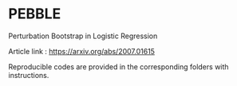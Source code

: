 # PEBBLE
Perturbation Bootstrap in Logistic Regression

Article link : https://arxiv.org/abs/2007.01615

Reproducible codes are provided in the corresponding folders with instructions.
